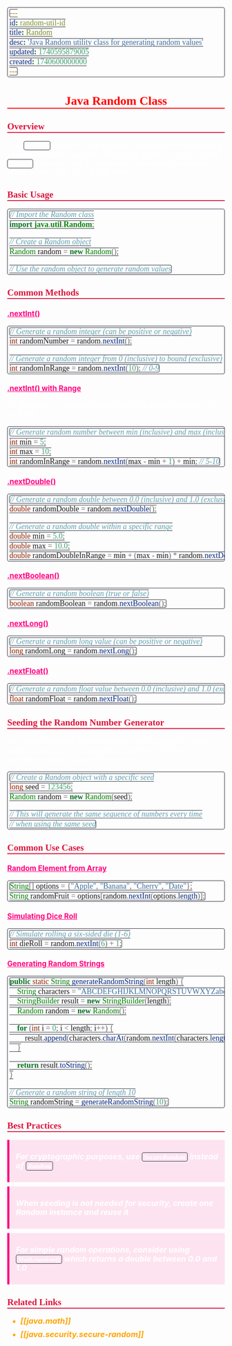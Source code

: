 ```yaml
---
id: random-util-id
title: Random
desc: 'Java Random utility class for generating random values'
updated: 1740595879005
created: 1740600000000
---
```


<!--#region styles-->
<style>
    * {
        font-size: 18px;
    }
    h1 {
        color: red;
        font-weight: bold;
        border-bottom: 2px solid red;
        font-family: 'Algerian';
        text-align: center;
        font-size: 2em;
    }
    h2 {
        color: crimson;
        font-weight: bold;
        font-family: 'Algerian';
        border-bottom: 2px solid crimson;
        font-size: 1.5em;
    }
    h3 {
        color: rgb(255, 0, 127);
        font-weight: bold;
        text-decoration: underline;
        font-size: 1.2em;
        font-size: 1.2em;
    }
    h4 {
        color: rgb(0, 255, 255);
        font-weight: bold;
        text-decoration: underline;
        font-size: 1em;
    }
    h5 {
        color: darkblue;
        font-weight: bold;
        font-style: italic;
        font-size: 0.9em;
    }
    code {
        font-family: 'Cascadia Code';
        border: 1px solid #282a36;
        border-radius: 4px;
        padding: 1px 4px;
    }
    pre {
        font-family: 'Cascadia Code';
        border: 1px solid #282a36;
        border-radius: 4px;
        padding: 1px 4px;
    }
    p {
        font-style: 'Cascadia Code';
        color: white;
    }
    li {
        margin-bottom: 10px;
        font-style: italic;
        font-weight: bold;
        color: orange;
    }
    ul {
        margin-bottom: 10px;
        font-style: italic;
        font-weight: bold;
        color: orange;
    }
    b {
        font-weight: bold;
        color: rgb(255, 0, 0);
    }
    u {
        text-decoration: underline;
        font-weight: bold;
        font-style: italic;
    }
    a {
        color: #98c379;
        text-decoration: none;
    }
    a:hover {
        text-decoration: underline;
    }
    i {
        font-style: italic;
        color: yellow;
    }
    blockquote {
        background: rgba(255, 0, 127, 0.1); /* Light pink background */
        border-left: 5px solid rgb(255, 0, 127); /* Bold pink left border */
        padding: 10px 15px;
        margin: 10px 0;
        font-style: italic;
        font-weight: bold;
        color: white;
    }
</style>
<!--#endregion-->

# Java Random Class

## Overview

The `Random` class in Java provides methods for generating pseudo-random numbers of various types. It's part of the `java.util` package and is used when you need to introduce randomness into your applications.

## Basic Usage

```java
// Import the Random class
import java.util.Random;

// Create a Random object
Random random = new Random();

// Use the random object to generate random values
```

## Common Methods

### .nextInt()

```java
// Generate a random integer (can be positive or negative)
int randomNumber = random.nextInt();

// Generate a random integer from 0 (inclusive) to bound (exclusive)
int randomInRange = random.nextInt(10); // 0-9
```

### .nextInt() with Range

To generate a random integer within a specific range (min to max):

```java
// Generate random number between min (inclusive) and max (inclusive)
int min = 5;
int max = 10;
int randomInRange = random.nextInt(max - min + 1) + min; // 5-10
```

### .nextDouble()

```java
// Generate a random double between 0.0 (inclusive) and 1.0 (exclusive)
double randomDouble = random.nextDouble();

// Generate a random double within a specific range
double min = 5.0;
double max = 10.0;
double randomDoubleInRange = min + (max - min) * random.nextDouble();
```

### .nextBoolean()

```java
// Generate a random boolean (true or false)
boolean randomBoolean = random.nextBoolean();
```

### .nextLong()

```java
// Generate a random long value (can be positive or negative)
long randomLong = random.nextLong();
```

### .nextFloat()

```java
// Generate a random float value between 0.0 (inclusive) and 1.0 (exclusive)
float randomFloat = random.nextFloat();
```

## Seeding the Random Number Generator

You can initialize a Random object with a specific seed value to produce a repeatable sequence of random numbers, which is useful for testing:

```java
// Create a Random object with a specific seed
long seed = 123456;
Random random = new Random(seed);

// This will generate the same sequence of numbers every time
// when using the same seed
```

## Common Use Cases

### Random Element from Array

```java
String[] options = {"Apple", "Banana", "Cherry", "Date"};
String randomFruit = options[random.nextInt(options.length)];
```

### Simulating Dice Roll

```java
// Simulate rolling a six-sided die (1-6)
int dieRoll = random.nextInt(6) + 1;
```

### Generating Random Strings

```java
public static String generateRandomString(int length) {
    String characters = "ABCDEFGHIJKLMNOPQRSTUVWXYZabcdefghijklmnopqrstuvwxyz0123456789";
    StringBuilder result = new StringBuilder(length);
    Random random = new Random();

    for (int i = 0; i < length; i++) {
        result.append(characters.charAt(random.nextInt(characters.length())));
    }

    return result.toString();
}

// Generate a random string of length 10
String randomString = generateRandomString(10);
```

## Best Practices

> For cryptographic purposes, use `SecureRandom` instead of `Random`

> When seeding is not needed for security, create one Random instance and reuse it

> For simple random operations, consider using `Math.random()` which returns a double between 0.0 and 1.0

## Related Links

-   [[java.math]]
-   [[java.security.secure-random]]
